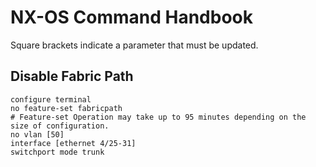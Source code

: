 # NX-OS Command Handbook

Square brackets indicate a parameter that must be updated.

## Disable Fabric Path

```
configure terminal
no feature-set fabricpath
# Feature-set Operation may take up to 95 minutes depending on the size of configuration.
no vlan [50]
interface [ethernet 4/25-31]
switchport mode trunk
```